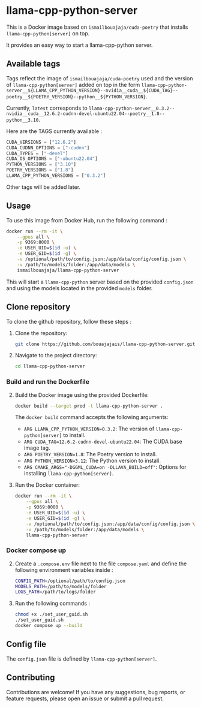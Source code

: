 # llama-cpp-python-server

This is a Docker image based on `ismailbouajaja/cuda-poetry` that installs `llama-cpp-python[server]` on top.

It provides an easy way to start a llama-cpp-python server.

## Available tags

Tags reflect the image of `ismailbouajaja/cuda-poetry` used and the version of `llama-cpp-python[server]` added on top in the form `llama-cpp-python-server__${LLAMA_CPP_PYTHON_VERSION}--nvidia__cuda__${CUDA_TAG}--poetry__${POETRY_VERSION}--python__${PYTHON_VERSION}`.

Currently, `latest` corresponds to `llama-cpp-python-server__0.3.2--nvidia__cuda__12.6.2-cudnn-devel-ubuntu22.04--poetry__1.8--python__3.10`.

Here are the TAGS currently available :
```Python
CUDA_VERSIONS = ["12.6.2"]
CUDA_CUDNN_OPTIONS = ["-cudnn"]
CUDA_TYPES = ["-devel"]
CUDA_OS_OPTIONS = ["-ubuntu22.04"]
PYTHON_VERSIONS = ["3.10"]
POETRY_VERSIONS = ["1.8"]
LLAMA_CPP_PYTHON_VERSIONS = ["0.3.2"]
```

Other tags will be added later.

## Usage

To use this image from Docker Hub, run the following command :

```bash
docker run --rm -it \
    --gpus all \
    -p 9369:8000 \
    -e USER_UID=$(id -u) \
    -e USER_GID=$(id -g) \
    -v /optional/path/to/config.json:/app/data/config/config.json \
    -v /path/to/models/folder:/app/data/models \
    ismailbouajaja/llama-cpp-python-server
```

This will start a `llama-cpp-python` server based on the provided `config.json` and using the models located in the provided `models` folder.

## Clone repository

To clone the github repository, follow these steps :

1. Clone the repository:
    ```bash
    git clone https://github.com/bouajajais/llama-cpp-python-server.git
    ```

2. Navigate to the project directory:
    ```bash
    cd llama-cpp-python-server
    ```

### Build and run the Dockerfile
2. Build the Docker image using the provided Dockerfile:
    ```bash
    docker build --target prod -t llama-cpp-python-server .
    ```

    The `docker build` command accepts the following arguments:
    - `ARG LLAMA_CPP_PYTHON_VERSION=0.3.2`: The version of `llama-cpp-python[server]` to install.
    - `ARG CUDA_TAG=12.6.2-cudnn-devel-ubuntu22.04`: The CUDA base image tag.
    - `ARG POETRY_VERSION=1.8`: The Poetry version to install.
    - `ARG PYTHON_VERSION=3.12`: The Python version to install.
    - `ARG CMAKE_ARGS="-DGGML_CUDA=on -DLLAVA_BUILD=off"`: Options for installing `llama-cpp-python[server]`.

3. Run the Docker container:
    ```bash
    docker run --rm -it \
        --gpus all \
        -p 9369:8000 \
        -e USER_UID=$(id -u) \
        -e USER_GID=$(id -g) \
        -v /optional/path/to/config.json:/app/data/config/config.json \
        -v /path/to/models/folder:/app/data/models \
        llama-cpp-python-server
    ```

### Docker compose up
2. Create a `.compose.env` file next to the file `compose.yaml` and define the following environment variables inside :
    ```bash
    CONFIG_PATH=/optional/path/to/config.json
    MODELS_PATH=/path/to/models/folder
    LOGS_PATH=/path/to/logs/folder
    ```

3. Run the following commands :
    ```bash
    chmod +x ./set_user_guid.sh
    ./set_user_guid.sh
    docker compose up --build
    ```

## Config file

The `config.json` file is defined by `llama-cpp-python[server]`.

## Contributing

Contributions are welcome! If you have any suggestions, bug reports, or feature requests, please open an issue or submit a pull request.
